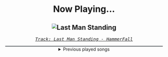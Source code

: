 <div align="center"> 
<h1>Now Playing...</h1>

![Last Man Standing](https://i.scdn.co/image/ab67616d00001e02c8dd5218e5719be484138964)
--
_<samp><a href="https://open.spotify.com/track/18S33odAheWBHbVAefiRLM">Track: Last Man Standing - HammerFall</a></samp>_

<div style="border: 1px #4B5054 solid"></div>
<details>
  <summary>
    Previous played songs
  </summary>
  <table>
    <thead>
      <tr>
        <th>
          Artist
        </th>
        <th>
          Song
        </th>
        <th>
          Link
        </th>
      </tr>
    </thead>
    <tbody>
      <tr><td>HammerFall</td><td>Last Man Standing</td><td><a href="https://open.spotify.com/track/18S33odAheWBHbVAefiRLM">https://open.spotify.com/track/18S33odAheWBHbVAefiRLM</a></td></tr><tr><td>DragonForce</td><td>Through The Fire And Flames</td><td><a href="https://open.spotify.com/track/2eB7JqIY4hTTSz31h6bjwR">https://open.spotify.com/track/2eB7JqIY4hTTSz31h6bjwR</a></td></tr><tr><td>Sabaton</td><td>Primo Victoria</td><td><a href="https://open.spotify.com/track/5DbAOJ5dYW5A9xBhkeb33t">https://open.spotify.com/track/5DbAOJ5dYW5A9xBhkeb33t</a></td></tr><tr><td>Korn</td><td>Coming Undone</td><td><a href="https://open.spotify.com/track/3o7TMr6RmIusYH7Kkg7ujR">https://open.spotify.com/track/3o7TMr6RmIusYH7Kkg7ujR</a></td></tr><tr><td>HalaCG</td><td>Revealing</td><td><a href="https://open.spotify.com/track/06AB7m5qoAUckjrt49XWgT">https://open.spotify.com/track/06AB7m5qoAUckjrt49XWgT</a></td></tr><tr><td>NF</td><td>HOPE</td><td><a href="https://open.spotify.com/track/12cZWGf5ZgLcKubEW9mx5q">https://open.spotify.com/track/12cZWGf5ZgLcKubEW9mx5q</a></td></tr><tr><td>NF</td><td>HOPE</td><td><a href="https://open.spotify.com/track/12cZWGf5ZgLcKubEW9mx5q">https://open.spotify.com/track/12cZWGf5ZgLcKubEW9mx5q</a></td></tr><tr><td>NF</td><td>HOPE</td><td><a href="https://open.spotify.com/track/12cZWGf5ZgLcKubEW9mx5q">https://open.spotify.com/track/12cZWGf5ZgLcKubEW9mx5q</a></td></tr><tr><td>NF</td><td>HOPE</td><td><a href="https://open.spotify.com/track/12cZWGf5ZgLcKubEW9mx5q">https://open.spotify.com/track/12cZWGf5ZgLcKubEW9mx5q</a></td></tr><tr><td>Hollywood Undead</td><td>I Don’t Wanna Die</td><td><a href="https://open.spotify.com/track/0AHJTnZiaOO4FhTJZxNQ9j">https://open.spotify.com/track/0AHJTnZiaOO4FhTJZxNQ9j</a></td></tr><tr><td>Hollywood Undead</td><td>S.C.A.V.A.</td><td><a href="https://open.spotify.com/track/2eK7g9jBuTwACNXpV9BUAE">https://open.spotify.com/track/2eK7g9jBuTwACNXpV9BUAE</a></td></tr><tr><td>Righteous Vendetta</td><td>Cursed</td><td><a href="https://open.spotify.com/track/2IvoKcmuWBXNywdTrHwxgw">https://open.spotify.com/track/2IvoKcmuWBXNywdTrHwxgw</a></td></tr><tr><td>Adelitas Way</td><td>Notorious</td><td><a href="https://open.spotify.com/track/44m5o2S4MbjQPIz2ShLa5n">https://open.spotify.com/track/44m5o2S4MbjQPIz2ShLa5n</a></td></tr><tr><td>Adept</td><td>At Least Give Me My Dreams Back, You Negligent Whore!</td><td><a href="https://open.spotify.com/track/5YiZqG8WWYLjbhL5v9vbWw">https://open.spotify.com/track/5YiZqG8WWYLjbhL5v9vbWw</a></td></tr><tr><td>Memphis May Fire</td><td>Beneath The Skin - Acoustic</td><td><a href="https://open.spotify.com/track/3mLQeBbhciN9iCsIQ0G30K">https://open.spotify.com/track/3mLQeBbhciN9iCsIQ0G30K</a></td></tr><tr><td>Breaking Benjamin</td><td>Had Enough</td><td><a href="https://open.spotify.com/track/7qc9PaK7JeTgMkLwaXgW0q">https://open.spotify.com/track/7qc9PaK7JeTgMkLwaXgW0q</a></td></tr><tr><td>Breaking Benjamin</td><td>The Diary of Jane - Single Version</td><td><a href="https://open.spotify.com/track/0faXHILILebCGnJBPU6KJJ">https://open.spotify.com/track/0faXHILILebCGnJBPU6KJJ</a></td></tr><tr><td>Nonpoint</td><td>Generation Idiot</td><td><a href="https://open.spotify.com/track/589bxq7vfH9S5xsf6QZYLz">https://open.spotify.com/track/589bxq7vfH9S5xsf6QZYLz</a></td></tr><tr><td>Within Destruction</td><td>Scars</td><td><a href="https://open.spotify.com/track/0oCPNhMYmJ0BA6Zsg6NQiO">https://open.spotify.com/track/0oCPNhMYmJ0BA6Zsg6NQiO</a></td></tr><tr><td>Citizen Soldier</td><td>Irreplaceable</td><td><a href="https://open.spotify.com/track/2xJG9rtER4MyHIy4B6rYjp">https://open.spotify.com/track/2xJG9rtER4MyHIy4B6rYjp</a></td></tr>
    </tbody>
  </table>
</details>

</div>
